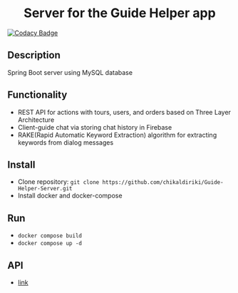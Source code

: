 <div align="center">
<h1>Server for the Guide Helper app</h1></div>

[![Codacy Badge](https://app.codacy.com/project/badge/Grade/371bdc51df794cf1a8203097477b1f61)](https://www.codacy.com/gh/guide-helper/guide-helper-server/dashboard?utm_source=github.com&amp;utm_medium=referral&amp;utm_content=guide-helper/guide-helper-server&amp;utm_campaign=Badge_Grade)
  
## Description
Spring Boot server using MySQL database

## Functionality
*  REST API for actions with tours, users, and orders based on Three Layer Architecture
*  Client-guide chat via storing chat history in Firebase
*  RAKE(Rapid Automatic Keyword Extraction) algorithm for extracting keywords from dialog messages

## Install
-   Clone repository: `git clone https://github.com/chikaldiriki/Guide-Helper-Server.git`
-   Install docker and docker-compose

## Run
-   `docker compose build`
-   `docker compose up -d`

## API
-   [link](swagger-ui.html)
